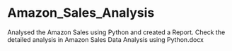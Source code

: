 # Amazon_Sales_Analysis
Analysed the Amazon Sales using Python and created a Report.
Check the detailed analysis in Amazon Sales Data Analysis using Python.docx

